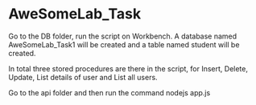 # AweSomeLab_Task

Go to the DB folder, run the script on Workbench.
A database named AweSomeLab_Task1 will be created and a table named student will be created.

In total three stored procedures are there in the script, for Insert, Delete, Update,  List details of user and List all users.

Go to the api  folder and then run the command nodejs app.js
